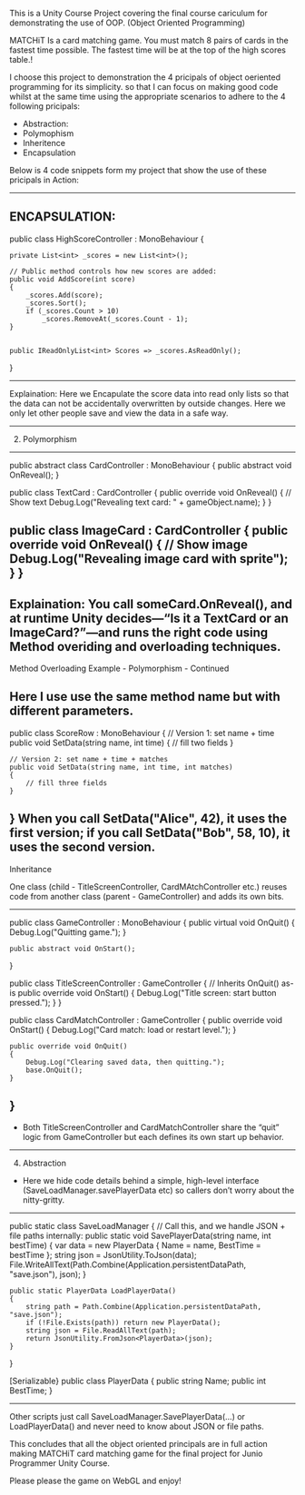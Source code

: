 This is a Unity Course Project covering the final course cariculum for demonstrating the use of OOP. (Object Oriented Programming)

MATCHiT 
Is a card matching game. You must match 8 pairs of cards in the fastest time possible. The fastest time will be at the top of the high scores table.!

I choose this project to demonstration the 4 pricipals of object oeriented programming for its simplicity. so that I can focus on making good code whilst at the same time using the appropriate scenarios to adhere to the 4 following pricipals: 

- Abstraction: 
- Polymophism
- Inheritence
- Encapsulation

Below is 4 code snippets form my project that show the use of these pricipals in Action: 


----------------------------------------------------------------------
ENCAPSULATION: 
-------------------------------------------------------------------
public class HighScoreController : MonoBehaviour
{
   
    private List<int> _scores = new List<int>();

    // Public method controls how new scores are added:
    public void AddScore(int score)
    {
        _scores.Add(score);
        _scores.Sort();
        if (_scores.Count > 10)
            _scores.RemoveAt(_scores.Count - 1);
    }

    
    public IReadOnlyList<int> Scores => _scores.AsReadOnly();
}

-------------------------------------------------------------------------
Explaination: Here we Encapulate the score data into read only lists so that the data can not be accidentally overwritten by outside changes. 
Here we only let other people save and view the data in a safe way. 

------------------------------------------------------------------
2. Polymorphism

-------------------------------------------------------------------

public abstract class CardController : MonoBehaviour
{
    public abstract void OnReveal();
}

public class TextCard : CardController
{
    public override void OnReveal()
    {
        // Show text
        Debug.Log("Revealing text card: " + gameObject.name);
    }
}

public class ImageCard : CardController
{
    public override void OnReveal()
    {
        // Show image
        Debug.Log("Revealing image card with sprite");
    }
}
-------------------------------------------------------------------------
Explaination:  You call someCard.OnReveal(), and at runtime Unity decides—“Is it a TextCard or an ImageCard?”—and runs the right code using Method overiding and overloading techniques. 
---------------------------------------------------------------------------------------------------------------------------------------------------------------
Method Overloading Example - Polymorphism - Continued

Here I use use the same method name but with different parameters.
-------------------------------------------------------------------------------------------------------------------------------
public class ScoreRow : MonoBehaviour
{
    // Version 1: set name + time
    public void SetData(string name, int time)
    {
        // fill two fields
    }

    // Version 2: set name + time + matches
    public void SetData(string name, int time, int matches)
    {
        // fill three fields
    }
}
When you call SetData("Alice", 42), it uses the first version; if you call SetData("Bob", 58, 10), it uses the second version. 
-------------------------------------------------------------------------------------------------------------------------------------------------

 Inheritance

 One class (child - TitleScreenController, CardMAtchController etc.) reuses code from another class (parent - GameController) and adds its own bits.  


--------------------------------------------------------------------------------------------------------------------------
public class GameController : MonoBehaviour
{
    public virtual void OnQuit()
    {
        Debug.Log("Quitting game.");
    }

    public abstract void OnStart();
}

public class TitleScreenController : GameController
{
    // Inherits OnQuit() as-is
    public override void OnStart()
    {
        Debug.Log("Title screen: start button pressed.");
    }
}

public class CardMatchController : GameController
{
    public override void OnStart()
    {
        Debug.Log("Card match: load or restart level.");
    }

    public override void OnQuit()
    {
        Debug.Log("Clearing saved data, then quitting.");
        base.OnQuit();
    }
}
--------------------------------------------------------------------------------------------------------------------------------------
+ Both TitleScreenController and CardMatchController share the “quit” logic from GameController but each defines its own start up behavior.

--------------------------------------------------------------------------------------------------------------------------------------
4. Abstraction
- Here we hide code details behind a simple, high-level interface (SaveLoadManager.savePlayerData etc) so callers don’t worry about the nitty-gritty.
-------------------------------------------------------------------------------------------------------------------------

public static class SaveLoadManager
{
    // Call this, and we handle JSON + file paths internally:
    public static void SavePlayerData(string name, int bestTime)
    {
        var data = new PlayerData { Name = name, BestTime = bestTime };
        string json = JsonUtility.ToJson(data);
        File.WriteAllText(Path.Combine(Application.persistentDataPath, "save.json"), json);
    }

    public static PlayerData LoadPlayerData()
    {
        string path = Path.Combine(Application.persistentDataPath, "save.json");
        if (!File.Exists(path)) return new PlayerData();
        string json = File.ReadAllText(path);
        return JsonUtility.FromJson<PlayerData>(json);
    }
}

[Serializable}
public class PlayerData
{
    public string Name;
    public int BestTime;
}

------------------------------------------------------------------------------------------------------------------------------------------
Other scripts just call SaveLoadManager.SavePlayerData(...) or LoadPlayerData() and never need to know about JSON or file paths.


This concludes that all the object oriented principals are in full action making MATCHiT card matching game for the final project for Junio Programmer Unity Course. 

Please please the game on WebGL and enjoy!


